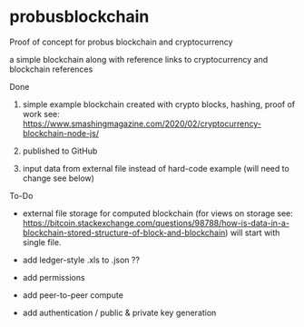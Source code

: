 # probusblockchain
Proof of concept for probus blockchain and cryptocurrency

a simple blockchain along with reference links to cryptocurrency and blockchain references


Done

1) simple example blockchain created with crypto blocks, hashing, proof of work
see:  https://www.smashingmagazine.com/2020/02/cryptocurrency-blockchain-node-js/

2) published to GitHub

3) input data from external file instead of hard-code example (will need to change see below)


To-Do

- external file storage for computed blockchain (for views on storage see: https://bitcoin.stackexchange.com/questions/98788/how-is-data-in-a-blockchain-stored-structure-of-block-and-blockchain)
 will start with single file.
 
- add ledger-style .xls to .json ??

- add permissions

- add peer-to-peer compute

- add authentication / public & private key generation

 

